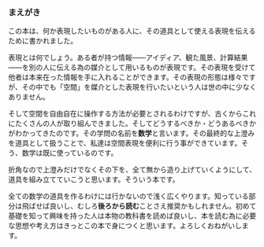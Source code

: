 ### まえがき

この本は、何か表現したいものがある人に、その道具として使える表現を伝えるために書かれました。

表現とは何でしょう。ある者が持つ情報――アイディア、観た風景、計算結果――を別の人に伝える為の媒介として用いるものが表現です。その表現を受けて他者は本来在った情報を手に入れることができます。その表現の形態は様々ですが、その中でも「空間」を媒介とした表現を行いたいという人は世の中に少なくありません。

そして空間を自由自在に操作する方法が必要とされるわけですが、古くからこれにたくさんの人が取り組んできました。そしてどうするべきか・どうあるべきかがわかってきたのです。その学問の名前を**数学**と言います。その最終的な上澄みを道具として扱うことで、私達は空間表現を便利に行う事ができています。そう、数学は既に使っているのです。

折角なので上澄みだけでなくその下を、全て無から造り上げていくようにして、道具を組み立てていこうと思います。そういう本です。

全ての数学の道具を作るわけには行かないので浅く広くやります。知っている部分は飛ばせば良いし、むしろ**後ろから読む**ことさえ推奨かもしれません。初めて基礎を知って興味を持った人は本物の教科書を読めば良いし、本を読む為に必要な思想や考え方はきっとこの本で身につくと思います。よろしくおねがいします。
